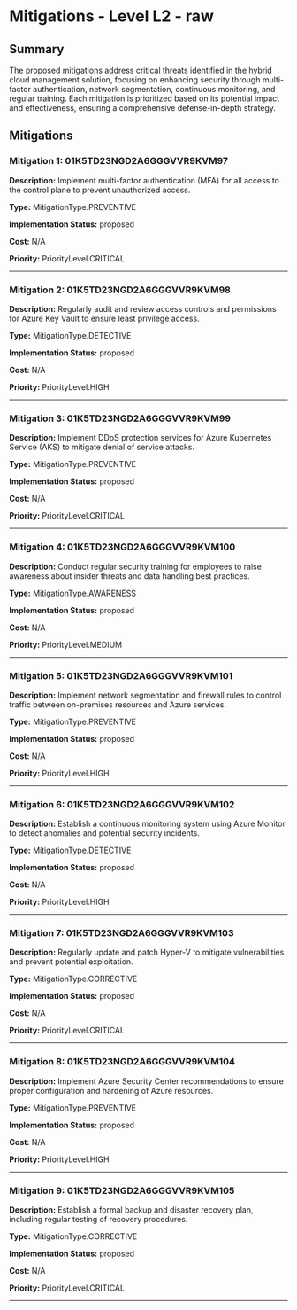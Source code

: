 # Mitigations - Level L2 - raw

## Summary

The proposed mitigations address critical threats identified in the hybrid cloud management solution, focusing on enhancing security through multi-factor authentication, network segmentation, continuous monitoring, and regular training. Each mitigation is prioritized based on its potential impact and effectiveness, ensuring a comprehensive defense-in-depth strategy.

## Mitigations

### Mitigation 1: 01K5TD23NGD2A6GGGVVR9KVM97

**Description:** Implement multi-factor authentication (MFA) for all access to the control plane to prevent unauthorized access.

**Type:** MitigationType.PREVENTIVE

**Implementation Status:** proposed

**Cost:** N/A

**Priority:** PriorityLevel.CRITICAL

---

### Mitigation 2: 01K5TD23NGD2A6GGGVVR9KVM98

**Description:** Regularly audit and review access controls and permissions for Azure Key Vault to ensure least privilege access.

**Type:** MitigationType.DETECTIVE

**Implementation Status:** proposed

**Cost:** N/A

**Priority:** PriorityLevel.HIGH

---

### Mitigation 3: 01K5TD23NGD2A6GGGVVR9KVM99

**Description:** Implement DDoS protection services for Azure Kubernetes Service (AKS) to mitigate denial of service attacks.

**Type:** MitigationType.PREVENTIVE

**Implementation Status:** proposed

**Cost:** N/A

**Priority:** PriorityLevel.CRITICAL

---

### Mitigation 4: 01K5TD23NGD2A6GGGVVR9KVM100

**Description:** Conduct regular security training for employees to raise awareness about insider threats and data handling best practices.

**Type:** MitigationType.AWARENESS

**Implementation Status:** proposed

**Cost:** N/A

**Priority:** PriorityLevel.MEDIUM

---

### Mitigation 5: 01K5TD23NGD2A6GGGVVR9KVM101

**Description:** Implement network segmentation and firewall rules to control traffic between on-premises resources and Azure services.

**Type:** MitigationType.PREVENTIVE

**Implementation Status:** proposed

**Cost:** N/A

**Priority:** PriorityLevel.HIGH

---

### Mitigation 6: 01K5TD23NGD2A6GGGVVR9KVM102

**Description:** Establish a continuous monitoring system using Azure Monitor to detect anomalies and potential security incidents.

**Type:** MitigationType.DETECTIVE

**Implementation Status:** proposed

**Cost:** N/A

**Priority:** PriorityLevel.HIGH

---

### Mitigation 7: 01K5TD23NGD2A6GGGVVR9KVM103

**Description:** Regularly update and patch Hyper-V to mitigate vulnerabilities and prevent potential exploitation.

**Type:** MitigationType.CORRECTIVE

**Implementation Status:** proposed

**Cost:** N/A

**Priority:** PriorityLevel.CRITICAL

---

### Mitigation 8: 01K5TD23NGD2A6GGGVVR9KVM104

**Description:** Implement Azure Security Center recommendations to ensure proper configuration and hardening of Azure resources.

**Type:** MitigationType.PREVENTIVE

**Implementation Status:** proposed

**Cost:** N/A

**Priority:** PriorityLevel.HIGH

---

### Mitigation 9: 01K5TD23NGD2A6GGGVVR9KVM105

**Description:** Establish a formal backup and disaster recovery plan, including regular testing of recovery procedures.

**Type:** MitigationType.CORRECTIVE

**Implementation Status:** proposed

**Cost:** N/A

**Priority:** PriorityLevel.CRITICAL

---

